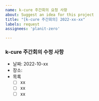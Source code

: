 ```yaml
---
name: k-cure 주간회의 요청 사항
about: Suggest an idea for this project
title: "[k-cure 주간회의] 2022-xx-xx"
labels: request
assignees: 'planit-zero'

---
```

### k-cure 주간회의 수정 사항 

- 날짜: 2022-10-xx
- 장소: 
- 목록
  - [ ] xx
  - [ ] xx
  - [ ] xx
